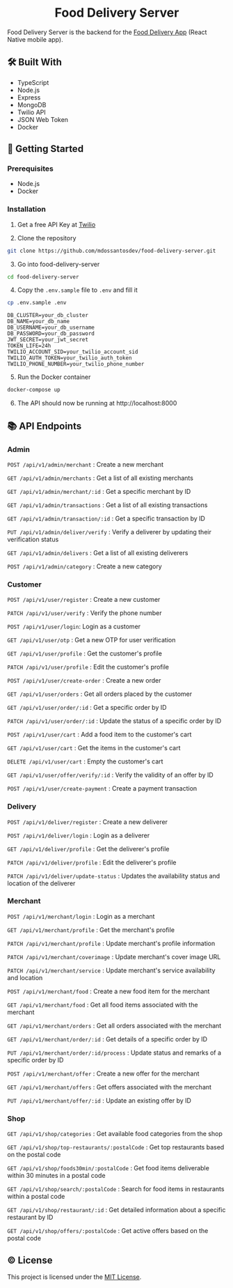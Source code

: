 <h1 align="center">Food Delivery Server</h1>

Food Delivery Server is the backend for the [Food Delivery App](https://github.com/mdossantosdev/food-delivery-app) (React Native mobile app).

## 🛠️ Built With

- TypeScript
- Node.js
- Express
- MongoDB
- Twilio API
- JSON Web Token
- Docker

## 🚀 Getting Started

### Prerequisites

- Node.js
- Docker

### Installation

1. Get a free API Key at [Twilio](https://www.twilio.com)

2. Clone the repository

```sh
git clone https://github.com/mdossantosdev/food-delivery-server.git
```

3. Go into food-delivery-server

```sh
cd food-delivery-server
```

4. Copy the `.env.sample` file to `.env` and fill it

```sh
cp .env.sample .env
```

```
DB_CLUSTER=your_db_cluster
DB_NAME=your_db_name
DB_USERNAME=your_db_username
DB_PASSWORD=your_db_password
JWT_SECRET=your_jwt_secret
TOKEN_LIFE=24h
TWILIO_ACCOUNT_SID=your_twilio_account_sid
TWILIO_AUTH_TOKEN=your_twilio_auth_token
TWILIO_PHONE_NUMBER=your_twilio_phone_number
```

5. Run the Docker container

```sh
docker-compose up
```

6. The API should now be running at http://localhost:8000

## 📚 API Endpoints

### Admin
`POST /api/v1/admin/merchant` : Create a new merchant

`GET /api/v1/admin/merchants` : Get a list of all existing merchants

`GET /api/v1/admin/merchant/:id` : Get a specific merchant by ID

`GET /api/v1/admin/transactions` : Get a list of all existing transactions

`GET /api/v1/admin/transaction/:id` : Get a specific transaction by ID

`PUT /api/v1/admin/deliver/verify` : Verify a deliverer by updating their verification status

`GET /api/v1/admin/delivers` : Get a list of all existing deliverers

`POST /api/v1/admin/category` : Create a new category

### Customer
`POST /api/v1/user/register` : Create a new customer

`PATCH /api/v1/user/verify` : Verify the phone number

`POST /api/v1/user/login`: Login as a customer

`GET /api/v1/user/otp` : Get a new OTP for user verification

`GET /api/v1/user/profile` : Get the customer's profile

`PATCH /api/v1/user/profile` : Edit the customer's profile

`POST /api/v1/user/create-order` : Create a new order

`GET /api/v1/user/orders` : Get all orders placed by the customer

`GET /api/v1/user/order/:id` : Get a specific order by ID

`PATCH /api/v1/user/order/:id` : Update the status of a specific order by ID

`POST /api/v1/user/cart` : Add a food item to the customer's cart

`GET /api/v1/user/cart` : Get the items in the customer's cart

`DELETE /api/v1/user/cart` : Empty the customer's cart

`GET /api/v1/user/offer/verify/:id` : Verify the validity of an offer by ID

`POST /api/v1/user/create-payment` : Create a payment transaction

### Delivery
`POST /api/v1/deliver/register` : Create a new deliverer

`POST /api/v1/deliver/login` : Login as a deliverer

`GET /api/v1/deliver/profile` : Get the deliverer's profile

`PATCH /api/v1/deliver/profile` : Edit the deliverer's profile

`PATCH /api/v1/deliver/update-status` : Updates the availability status and location of the deliverer

### Merchant
`POST /api/v1/merchant/login` : Login as a merchant

`GET /api/v1/merchant/profile` : Get the merchant's profile

`PATCH /api/v1/merchant/profile` : Update merchant's profile information

`PATCH /api/v1/merchant/coverimage` : Update merchant's cover image URL

`PATCH /api/v1/merchant/service` : Update merchant's service availability and location

`POST /api/v1/merchant/food` : Create a new food item for the merchant

`GET /api/v1/merchant/food` : Get all food items associated with the merchant

`GET /api/v1/merchant/orders` : Get all orders associated with the merchant

`GET /api/v1/merchant/order/:id` : Get details of a specific order by ID

`PUT /api/v1/merchant/order/:id/process` : Update status and remarks of a specific order by ID

`POST /api/v1/merchant/offer` : Create a new offer for the merchant

`GET /api/v1/merchant/offers` : Get offers associated with the merchant

`PUT /api/v1/merchant/offer/:id` : Update an existing offer by ID

### Shop
`GET /api/v1/shop/categories` : Get available food categories from the shop

`GET /api/v1/shop/top-restaurants/:postalCode` : Get top restaurants based on the postal code

`GET /api/v1/shop/foods30min/:postalCode` : Get food items deliverable within 30 minutes in a postal code

`GET /api/v1/shop/search/:postalCode` : Search for food items in restaurants within a postal code

`GET /api/v1/shop/restaurant/:id` : Get detailed information about a specific restaurant by ID

`GET /api/v1/shop/offers/:postalCode` : Get active offers based on the postal code

## © License

This project is licensed under the [MIT License](LICENSE).
